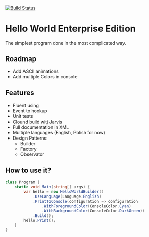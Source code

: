 [![Build Status](https://travis-ci.com/Morasiu/HelloWorldEnterpriseEdition.svg?branch=master)](https://travis-ci.com/Morasiu/HelloWorldEnterpriseEdition)

# Hello World Enterprise Edition
The simplest program done in the most complicated way.

## Roadmap

* Add ASCII animations
* Add multiple Colors in console

## Features

* Fluent using
* Event to hookup
* Unit tests
* Clound build witj Jarvis
* Full documentation in XML
* Multiple languages (English, Polish for now)
* Design Patterns:
	* Builder
	* Factory
	* Observator

## How to use it?

```csharp
class Program {
	static void Main(string[] args) {
		var hello = new HelloWorldBuilder()
			.UseLanguage(Language.English)
			.PrintToConsole(configuration => configuration
				.WithForegroundColor(ConsoleColor.Cyan)
				.WithBackgroundColor(ConsoleColor.DarkGreen))
			.Build();
		hello.Print();
	}
}
```
